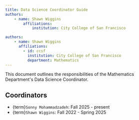 ```yaml
---
title: Data Science Coordinator Guide
authors:
    - name: Shawn Wiggins
        affiliations:
            institution: City College of San Francisco

authors:
    - name: Shawn Wiggins
      affiliations:
        - id: ccsf
          institution: City College of San Francisco
          department: Mathematics
---
```

  
 This document outlines the responsibilities of the Mathematics Department's Data Science Coordinator.

## Coordinators
- {term}`Sonny Mohammadzadeh`: Fall 2025 - present
- {term}`Shawn Wiggins`:  Fall 2022 - Spring 2025